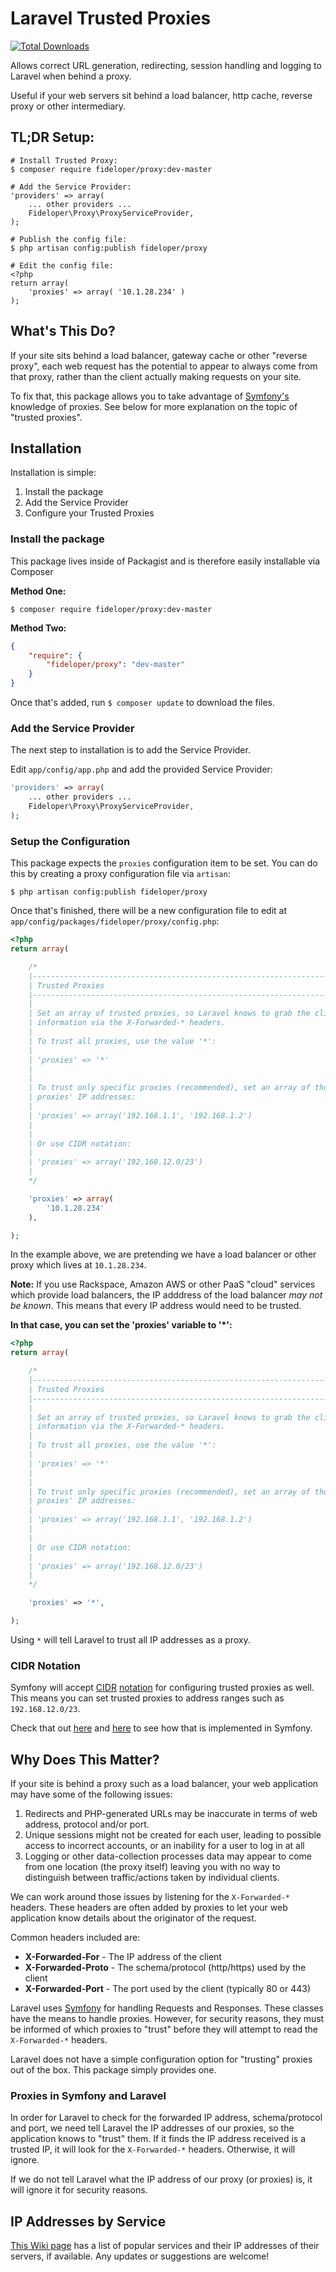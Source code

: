 # Laravel Trusted Proxies

[![Total Downloads](https://poser.pugx.org/fideloper/proxy/downloads.png)](https://packagist.org/packages/fideloper/proxy)

Allows correct URL generation, redirecting, session handling and logging to Laravel when behind a proxy.

Useful if your web servers sit behind a load balancer, http cache, reverse proxy or other intermediary.

## TL;DR Setup:

    # Install Trusted Proxy:
    $ composer require fideloper/proxy:dev-master

    # Add the Service Provider:
    'providers' => array(
        ... other providers ...
        Fideloper\Proxy\ProxyServiceProvider,
    );

    # Publish the config file:
    $ php artisan config:publish fideloper/proxy

    # Edit the config file:
    <?php
    return array(
        'proxies' => array( '10.1.28.234' )
    );

## What's This Do?
If your site sits behind a load balancer, gateway cache or other "reverse proxy", each web request has the potential to appear to always come from that proxy, rather than the client actually making requests on your site.

To fix that, this package allows you to take advantage of [Symfony's](https://github.com/symfony/symfony/blob/master/src/Symfony/Component/HttpFoundation/Request.php#L524) knowledge of proxies. See below for more explanation on the topic of "trusted proxies".

## Installation

Installation is simple:

1. Install the package
2. Add the Service Provider
3. Configure your Trusted Proxies

### Install the package

This package lives inside of Packagist and is therefore easily installable via Composer

**Method One:**

    $ composer require fideloper/proxy:dev-master

**Method Two:**

```json
{
    "require": {
        "fideloper/proxy": "dev-master"
    }
}
```
Once that's added, run `$ composer update` to download the files.

### Add the Service Provider

The next step to installation is to add the Service Provider.

Edit `app/config/app.php` and add the provided Service Provider:

```php
'providers' => array(
    ... other providers ...
    Fideloper\Proxy\ProxyServiceProvider,
);
```

### Setup the Configuration

This package expects the `proxies` configuration item to be set. You can do this by creating a proxy configuration file via `artisan`:

    $ php artisan config:publish fideloper/proxy

Once that's finished, there will be a new configuration file to edit at `app/config/packages/fideloper/proxy/config.php`:

```php
<?php
return array(

    /*
    |--------------------------------------------------------------------------
    | Trusted Proxies
    |--------------------------------------------------------------------------
    |
    | Set an array of trusted proxies, so Laravel knows to grab the client's
    | information via the X-Forwarded-* headers.
    |
    | To trust all proxies, use the value '*':
    |
    | 'proxies' => '*'
    |
    |
    | To trust only specific proxies (recommended), set an array of those
    | proxies' IP addresses:
    |
    | 'proxies' => array('192.168.1.1', '192.168.1.2')
    |
    |
    | Or use CIDR notation:
    |
    | 'proxies' => array('192.168.12.0/23')
    |
    */

    'proxies' => array(
        '10.1.28.234'
    ),

);
```

In the example above, we are pretending we have a load balancer or other proxy which lives at `10.1.28.234`.

**Note:** If you use Rackspace, Amazon AWS or other PaaS "cloud" services which provide load balancers, the IP adddress of the load balancer *may not be known*. This means that every IP address would need to be trusted.

**In that case, you can set the 'proxies' variable to '*':**

```php
<?php
return array(

    /*
    |--------------------------------------------------------------------------
    | Trusted Proxies
    |--------------------------------------------------------------------------
    |
    | Set an array of trusted proxies, so Laravel knows to grab the client's
    | information via the X-Forwarded-* headers.
    |
    | To trust all proxies, use the value '*':
    |
    | 'proxies' => '*'
    |
    |
    | To trust only specific proxies (recommended), set an array of those
    | proxies' IP addresses:
    |
    | 'proxies' => array('192.168.1.1', '192.168.1.2')
    |
    |
    | Or use CIDR notation:
    |
    | 'proxies' => array('192.168.12.0/23')
    |
    */

    'proxies' => '*',

);
```

Using `*` will tell Laravel to trust all IP addresses as a proxy.

### CIDR Notation

Symfony will accept [CIDR](http://en.wikipedia.org/wiki/Classless_Inter-Domain_Routing "this is confusing as shit") [notation](http://compnetworking.about.com/od/workingwithipaddresses/a/cidr_notation.htm "seriously, wtf bitwise math") for configuring trusted proxies as well. This means you can set trusted proxies to address ranges such as `192.168.12.0/23`.

Check that out [here](https://github.com/symfony/symfony/blob/2.4/src/Symfony/Component/HttpFoundation/Request.php#L787) and [here](https://github.com/symfony/symfony/blob/2.4/src/Symfony/Component/HttpFoundation/IpUtils.php#L56) to see how that is implemented in Symfony.

## Why Does This Matter?

If your site is behind a proxy such as a load balancer, your web application may have some of the following issues:

1. Redirects and PHP-generated URLs may be inaccurate in terms of web address, protocol and/or port.
2. Unique sessions might not be created for each user, leading to possible access to incorrect accounts, or an inability for a user to log in at all
3. Logging or other data-collection processes data may appear to come from one location (the proxy itself) leaving you with no way to distinguish between traffic/actions taken by individual clients.

We can work around those issues by listening for the `X-Forwarded-*` headers. These headers are often added by proxies to let your web application know details about the originator of the request.

Common headers included are:

* **X-Forwarded-For** - The IP address of the client
* **X-Forwarded-Proto** - The schema/protocol (http/https) used by the client
* **X-Forwarded-Port** - The port used by the client (typically 80 or 443)

Laravel uses [Symfony](https://github.com/symfony/symfony/tree/master/src/Symfony/Component/HttpFoundation) for handling Requests and Responses. These classes have the means to handle proxies. However, for security reasons, they must be informed of which proxies to "trust" before they will attempt to read the `X-Forwarded-*` headers.

Laravel does not have a simple configuration option for "trusting" proxies out of the box. This package simply provides one.

### Proxies in Symfony and Laravel

In order for Laravel to check for the forwarded IP address, schema/protocol  and port, we need tell Laravel the IP addresses of our proxies, so the application knows to "trust" them. If it finds the IP address received is a trusted IP, it will look for the `X-Forwarded-*` headers. Otherwise, it will ignore.

If we do not tell Laravel what the IP address of our proxy (or proxies) is, it will ignore it for security reasons.

## IP Addresses by Service

[This Wiki page](https://github.com/fideloper/TrustedProxy/wiki/IP-Addresses-of-Popular-Services) has a list of popular services and their IP addresses of their servers, if available. Any updates or suggestions are welcome!
